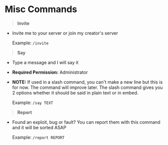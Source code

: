# Misc Commands

>**Invite**

* Invite me to your server or join my creator's server

    Example: `/invite`

>**Say**

* Type a message and I will say it
* **Required Permission:** Administrator
* **NOTE:** If used in a slash command, you can't make a new line but this is for now. The command will improve later. The slash command gives you 2 options whether it should be said in plain text or in embed.

    Example: `/say TEXT`

>**Report**

* Found an exploit, bug or fault? You can report them with this command and it will be sorted ASAP

    Example: `/report REPORT`

